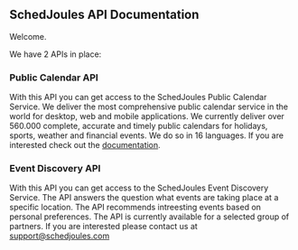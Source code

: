 ## SchedJoules API Documentation

Welcome.

We have 2 APIs in place:

### Public Calendar API
With this API you can get access to the SchedJoules Public Calendar Service. We deliver the most comprehensive public calendar service in the world for desktop, web and mobile applications. We currently deliver over 560.000 complete, accurate and timely public calendars for holidays, sports, weather and financial events. We do so in 16 languages. If you are interested check out the [documentation](https://github.com/schedjoules/calendar-store-api).

### Event Discovery API
With this API you can get access to the SchedJoules Event Discovery Service. The API answers the question what events are taking place at a specific location. The API recommends intreesting events based on personal preferences. The API is currently available for a selected group of partners. If you are interested please contact us at support@schedjoules.com
